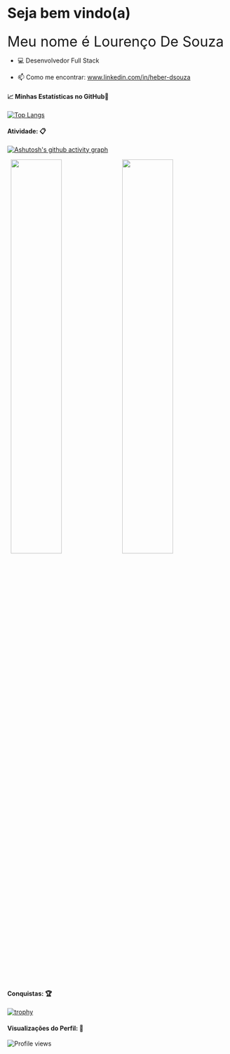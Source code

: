 <div align="left">
<h2 style = "font-size: 32px">Seja bem vindo(a)</h2>
<span style = "font-size: 32px">Meu nome é Lourenço De Souza</span>
</div>


- 💻 Desenvolvedor Full Stack

- 📫 Como me encontrar: www.linkedin.com/in/heber-dsouza

#### &#x1f4c8; Minhas Estatísticas no GitHub🎯
 


[![Top Langs](https://github-readme-stats.vercel.app/api/top-langs/?username=Heber-Dsouza&theme=vue-dark)](https://github.com/Heber-Dsouza/github-readme-stats)

<h4 align="left">Atividade: 📋</h4>

[![Ashutosh's github activity graph](https://activity-graph.herokuapp.com/graph?username=Heber-Dsouza&theme=github)](https://github.com/Heber-Dsouza/github-readme-activity-graph)

<p align="left">
  <img width="48%" src="https://github-readme-stats.vercel.app/api?username=Heber-Dsouza&show_icons=true&theme=vue-dark&count_private=true&include_all_commits=true" /> 
  <img width="48%" src="https://github-readme-streak-stats.herokuapp.com/?user=Heber-Dsouza&theme=vue-dark" />
</p>  

<!-- anuraghazra -->

<!-- <details>
<summary>Conquistas: 🏆</summary>

<p align="left">

[![trophy](https://github-profile-trophy.vercel.app/?username=Heber-Dsouza&theme=nord&margin-w=10)](https://github.com/Heber-Dsouza/github-profile-trophy)

</details> -->


 
<h4>Conquistas: 🏆</h4>
 
[![trophy](https://github-profile-trophy.vercel.app/?username=Heber-Dsouza&theme=nord&margin-w=10)](https://github.com/Heber-Dsouza/github-profile-trophy)
 





<h4 align="left">Visualizações do Perfil: 🧐</h4>
  
![Profile views](https://gpvc.arturio.dev/Heber-Dsouza)





<!--
**Heber-Dsouza/Heber-Dsouza** is a ✨ _special_ ✨ repository because its `README.md` (this file) appears on your GitHub profile.

Here are some ideas to get you started:

- 🔭 I’m currently working on ...
- 🌱 I’m currently learning ...
- 👯 I’m looking to collaborate on ...
- 🤔 I’m looking for help with ...
- 💬 Ask me about ...
- 📫 How to reach me: ...
- 😄 Pronouns: ...
- ⚡ Fun fact: ...
- fill with more information...
-->
